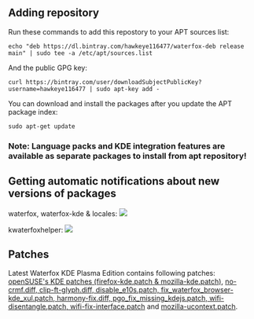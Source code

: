 ## Adding repository

Run these commands to add this repostory to your APT sources list: 

`echo "deb https://dl.bintray.com/hawkeye116477/waterfox-deb release main" | sudo tee -a /etc/apt/sources.list`

And the public GPG key:

`curl https://bintray.com/user/downloadSubjectPublicKey?username=hawkeye116477 | sudo apt-key add -`

You can download and install the packages after you update the APT package index: 

`sudo apt-get update`

### Note: Language packs and KDE integration features are available as separate packages to install from apt repository!

## Getting automatic notifications about new versions of packages

waterfox, waterfox-kde & locales: <a href='https://bintray.com/hawkeye116477/waterfox-deb/waterfox?source=watch' alt='Get automatic notifications about new "waterfox" versions'><img src='https://www.bintray.com/docs/images/bintray_badge_color.png'></a>

kwaterfoxhelper: <a href='https://bintray.com/hawkeye116477/waterfox-deb/kwaterfoxhelper?source=watch' alt='Get automatic notifications about new "kwaterfoxhelper" versions'><img src='https://www.bintray.com/docs/images/bintray_badge_bw.png'></a>

## Patches

Latest Waterfox KDE Plasma Edition contains following patches: <a href="http://www.rosenauer.org/hg/mozilla/file/tip/">openSUSE's KDE patches (firefox-kde.patch & mozilla-kde.patch)</a>, <a href="https://github.com/hawkeye116477/Waterfox/tree/plasma/_Plasma_Build">no-crmf.diff, clip-ft-glyph.diff, disable_e10s.patch, fix_waterfox_browser-kde_xul.patch, harmony-fix.diff, pgo_fix_missing_kdejs.patch, wifi-disentangle.patch, wifi-fix-interface.patch</a> and <a href="http://www.rosenauer.org/hg/mozilla/file/tip/">mozilla-ucontext.patch</a>.
